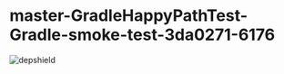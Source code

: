 # master-GradleHappyPathTest-Gradle-smoke-test-3da0271-6176

![depshield](https://dev1.dev.depshield.sonatype.org/badges/depshield-testing/master-GradleHappyPathTest-Gradle-smoke-test-3da0271-6176/depshield.svg)